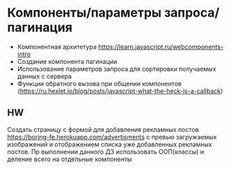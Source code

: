 # Компоненты/параметры запроса/пагинация
- Компонентная архитетура https://learn.javascript.ru/webcomponents-intro
- Создание компонента пагинации 
- Использование параметров запроса для сортировки получаемых данных с сервера
- Функции обратного вызова при общении компонентов (https://ru.hexlet.io/blog/posts/javascript-what-the-heck-is-a-callback)

## HW
Создать страницу с формой для добавления рекламных постов https://boring-fe.herokuapp.com/advertisments с превью загружаемых изображений и отображением списка уже добавленных рекламных постов. Пр выполнении данного ДЗ использовать ООП(классы) и деление всего на отдельные компоненты
